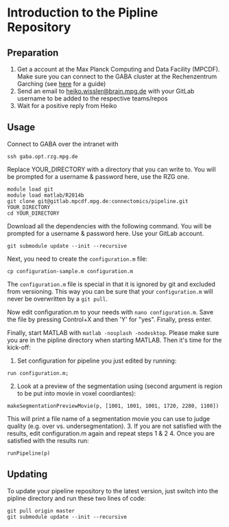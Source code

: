 Introduction to the Pipline Repository
======================================

Preparation
-----------
1. Get a account at the Max Planck Computing and Data Facility (MPCDF). Make sure you can connect to the GABA cluster at the Rechenzentrum Garching (see [here](https://wiki.hest.brain.mpg.de/doku.php?id=knowledge:organization:it:connecting_to_garching) for a guide)
2. Send an email to heiko.wissler@brain.mpg.de with your GitLab username to be added to the respective teams/repos
3. Wait for a positive reply from Heiko

Usage
-----

Connect to GABA over the intranet with
```
ssh gaba.opt.rzg.mpg.de
```

Replace YOUR_DIRECTORY with a directory that you can write to.
You will be prompted for a username & password here, use the RZG one.
```
module load git
module load matlab/R2014b
git clone git@gitlab.mpcdf.mpg.de:connectomics/pipeline.git YOUR_DIRECTORY
cd YOUR_DIRECTORY
```

Download all the dependencies with the following command. You will be prompted for a username & password here. Use your GitLab account.
```
git submodule update --init --recursive
```

Next, you need to create the `configuration.m` file:
```
cp configuration-sample.m configuration.m
```

The `configuration.m` file is special in that it is ignored by git and excluded from versioning. This way you can be sure that your `configuration.m` will never be overwritten by a `git pull`.

Now edit configuration.m to your needs with `nano configuration.m`. Save the file
by pressing Control+X and then 'Y' for "yes". Finally, press enter.

Finally, start MATLAB with `matlab -nosplash -nodesktop`. Please make sure you are in the pipline directory when starting MATLAB. Then it's time for the kick-off:

1. Set configuration for pipeline you just edited by running:
```
run configuration.m;
```
2. Look at a preview of the segmentation using (second argument is region to be put into movie in voxel coordiantes): 
```
makeSegmentationPreviewMovie(p, [1001, 1001, 1001, 1720, 2280, 1100])
```
This will print a file name of a segmentation movie you can use to judge quality (e.g. over vs. undersegmentation).
3. If you are not satisfied with the results, edit configuration.m again and repeat steps 1 & 2
4. Once you are satisfied with the results run:
```
runPipeline(p)
```

Updating
--------

To update your pipeline repository to the latest version, just switch into the pipline directory and run these two lines of code:
```
git pull origin master
git submodule update --init --recursive
```
